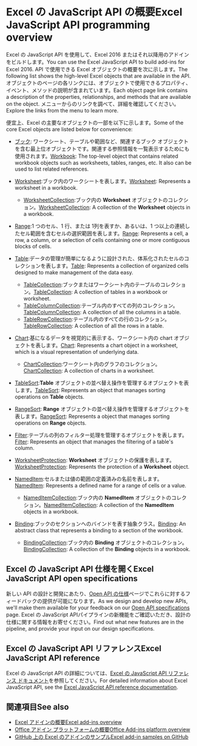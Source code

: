 # <a name="excel-javascript-api-overview"></a><span data-ttu-id="cd333-101">Excel の JavaScript API の概要</span><span class="sxs-lookup"><span data-stu-id="cd333-101">Excel JavaScript API programming overview</span></span>

<span data-ttu-id="cd333-102">Excel の JavaScript API を使用して、Excel 2016 またはそれ以降用のアドインをビルドします。</span><span class="sxs-lookup"><span data-stu-id="cd333-102">You can use the Excel JavaScript API to build add-ins for Excel 2016.</span></span> <span data-ttu-id="cd333-103">API で使用できる Excel オブジェクトの概要を次に示します。</span><span class="sxs-lookup"><span data-stu-id="cd333-103">The following list shows the high-level Excel objects that are available in the API.</span></span> <span data-ttu-id="cd333-104">オブジェクトのページの各リンクには、オブジェクトで使用できるプロパティ、イベント、メソッドの説明が含まれています。</span><span class="sxs-lookup"><span data-stu-id="cd333-104">Each object page link contains a description of the properties, relationships, and methods that are available on the object.</span></span> <span data-ttu-id="cd333-105">メニューからのリンクを調べて、詳細を確認してください。</span><span class="sxs-lookup"><span data-stu-id="cd333-105">Explore the links from the menu to learn more.</span></span>

<span data-ttu-id="cd333-106">便宜上、Excel の主要なオブジェクトの一部を以下に示します。</span><span class="sxs-lookup"><span data-stu-id="cd333-106">Some of the core Excel objects are listed below for convenience:</span></span> 

- <span data-ttu-id="cd333-107">[ブック](/javascript/api/excel/excel.workbook): ワークシート、テーブルや範囲など、関連するブック オブジェクトを含む最上位オブジェクトです。関連する参照情報を一覧表示するためにも使用されます。</span><span class="sxs-lookup"><span data-stu-id="cd333-107">[Workbook](/javascript/api/excel/excel.workbook): The top-level object that contains related workbook objects such as worksheets, tables, ranges, etc. It also can be used to list related references.</span></span>

- <span data-ttu-id="cd333-108">[Worksheet](/javascript/api/excel/excel.worksheet):ブック内のワークシートを表します。</span><span class="sxs-lookup"><span data-stu-id="cd333-108">[Worksheet](/javascript/api/excel/excel.worksheet): Represents a worksheet in a workbook.</span></span> 
    - <span data-ttu-id="cd333-109">[WorksheetCollection](/javascript/api/excel/excel.worksheetcollection):ブック内の **Worksheet** オブジェクトのコレクション。</span><span class="sxs-lookup"><span data-stu-id="cd333-109">[WorksheetCollection](/javascript/api/excel/excel.worksheetcollection): A collection of the **Worksheet** objects in a workbook.</span></span>

- <span data-ttu-id="cd333-110">[Range](/javascript/api/excel/excel.range):1 つのセル、1 行、または 1列を表すか、あるいは、1 つ以上の連続したセル範囲を含むセルの選択範囲を表します。</span><span class="sxs-lookup"><span data-stu-id="cd333-110">[Range](/javascript/api/excel/excel.range): Represents a cell, a row, a column, or a selection of cells containing one or more contiguous blocks of cells.</span></span>

- <span data-ttu-id="cd333-111">[Table](/javascript/api/excel/excel.table):データの管理が簡単になるように設計された、体系化されたセルのコレクションを表します。</span><span class="sxs-lookup"><span data-stu-id="cd333-111">[Table](/javascript/api/excel/excel.table): Represents a collection of organized cells designed to make management of the data easy.</span></span>
    - <span data-ttu-id="cd333-112">[TableCollection](/javascript/api/excel/excel.tablecollection):ブックまたはワークシート内のテーブルのコレクション。</span><span class="sxs-lookup"><span data-stu-id="cd333-112">[TableCollection](/javascript/api/excel/excel.tablecollection): A collection of tables in a workbook or worksheet.</span></span>
    - <span data-ttu-id="cd333-113">[TableColumnCollection](/javascript/api/excel/excel.tablecolumncollection):テーブル内のすべての列のコレクション。</span><span class="sxs-lookup"><span data-stu-id="cd333-113">[TableColumnCollection](/javascript/api/excel/excel.tablecolumncollection): A collection of all the columns in a table.</span></span>
    - <span data-ttu-id="cd333-114">[TableRowCollection](/javascript/api/excel/excel.tablerowcollection):テーブル内のすべての行のコレクション。</span><span class="sxs-lookup"><span data-stu-id="cd333-114">[TableRowCollection](/javascript/api/excel/excel.tablerowcollection): A collection of all the rows in a table.</span></span>

- <span data-ttu-id="cd333-115">[Chart](/javascript/api/excel/excel.chart):基になるデータを視覚的に表示する、ワークシート内の chart オブジェクトを表します。</span><span class="sxs-lookup"><span data-stu-id="cd333-115">[Chart](/javascript/api/excel/excel.chart): Represents a chart object in a worksheet, which is a visual representation of underlying data.</span></span>
    - <span data-ttu-id="cd333-116">[ChartCollection](/javascript/api/excel/excel.chartcollection):ワークシート内のグラフのコレクション。</span><span class="sxs-lookup"><span data-stu-id="cd333-116">[ChartCollection](/javascript/api/excel/excel.chartcollection): A collection of charts in a worksheet.</span></span>

- <span data-ttu-id="cd333-117">[TableSort](/javascript/api/excel/excel.tablesort):**Table** オブジェクトの並べ替え操作を管理するオブジェクトを表します。</span><span class="sxs-lookup"><span data-stu-id="cd333-117">[TableSort](/javascript/api/excel/excel.tablesort): Represents an object that manages sorting operations on **Table** objects.</span></span>

- <span data-ttu-id="cd333-118">[RangeSort](/javascript/api/excel/excel.rangesort): **Range** オブジェクトの並べ替え操作を管理するオブジェクトを表します。</span><span class="sxs-lookup"><span data-stu-id="cd333-118">[RangeSort](/javascript/api/excel/excel.rangesort): Represents a object that manages sorting operations on **Range** objects.</span></span>

- <span data-ttu-id="cd333-119">[Filter](/javascript/api/excel/excel.filter):テーブルの列のフィルター処理を管理するオブジェクトを表します。</span><span class="sxs-lookup"><span data-stu-id="cd333-119">[Filter](/javascript/api/excel/excel.filter): Represents an object that manages the filtering of a table's column.</span></span>

- <span data-ttu-id="cd333-120">[WorksheetProtection](/javascript/api/excel/excel.worksheetprotection): **Worksheet** オブジェクトの保護を表します。</span><span class="sxs-lookup"><span data-stu-id="cd333-120">[WorksheetProtection](/javascript/api/excel/excel.worksheetprotection): Represents the protection of a **Worksheet** object.</span></span>

- <span data-ttu-id="cd333-121">[NamedItem](/javascript/api/excel/excel.nameditem):セルまたは値の範囲の定義済みの名前を表します。</span><span class="sxs-lookup"><span data-stu-id="cd333-121">[NamedItem](/javascript/api/excel/excel.nameditem): Represents a defined name for a range of cells or a value.</span></span> 
    - <span data-ttu-id="cd333-122">[NamedItemCollection](/javascript/api/excel/excel.nameditemcollection):ブック内の **NamedItem** オブジェクトのコレクション。</span><span class="sxs-lookup"><span data-stu-id="cd333-122">[NamedItemCollection](/javascript/api/excel/excel.nameditemcollection): A collection of the **NamedItem** objects in a workbook.</span></span>

- <span data-ttu-id="cd333-123">[Binding](/javascript/api/excel/excel.binding):ブックのセクションへのバインドを表す抽象クラス。</span><span class="sxs-lookup"><span data-stu-id="cd333-123">[Binding](/javascript/api/excel/excel.binding): An abstract class that represents a binding to a section of the workbook.</span></span>
    - <span data-ttu-id="cd333-124">[BindingCollection](/javascript/api/excel/excel.bindingcollection):ブック内の **Binding** オブジェクトのコレクション。</span><span class="sxs-lookup"><span data-stu-id="cd333-124">[BindingCollection](/javascript/api/excel/excel.bindingcollection): A collection of the **Binding** objects in a workbook.</span></span>

## <a name="excel-javascript-api-open-specifications"></a><span data-ttu-id="cd333-125">Excel の JavaScript API 仕様を開く</span><span class="sxs-lookup"><span data-stu-id="cd333-125">Excel JavaScript API open specifications</span></span>

<span data-ttu-id="cd333-126">新しい API の設計と開発にあたり、[Open API の仕様](../openspec.md)ページでこれらに対するフィードバックの提供が可能になります。</span><span class="sxs-lookup"><span data-stu-id="cd333-126">As we design and develop new APIs, we'll make them available for your feedback on our [Open API specifications](../openspec.md) page.</span></span> <span data-ttu-id="cd333-127">Excel の JavaScript APIパイプラインの新機能をご確認いただき、設計の仕様に関する情報をお寄せください。</span><span class="sxs-lookup"><span data-stu-id="cd333-127">Find out what new features are in the pipeline, and provide your input on our design specifications.</span></span>

## <a name="excel-javascript-api-reference"></a><span data-ttu-id="cd333-128">Excel の JavaScript API リファレンス</span><span class="sxs-lookup"><span data-stu-id="cd333-128">Excel JavaScript API reference</span></span>

<span data-ttu-id="cd333-129">Excel の JavaScript API の詳細については、[Excel の JavaScript API リファレンス ドキュメント](/javascript/api/excel)を参照してください。</span><span class="sxs-lookup"><span data-stu-id="cd333-129">For detailed information about Excel JavaScript API, see the [Excel JavaScript API reference documentation](/javascript/api/excel).</span></span>

## <a name="see-also"></a><span data-ttu-id="cd333-130">関連項目</span><span class="sxs-lookup"><span data-stu-id="cd333-130">See also</span></span>

- [<span data-ttu-id="cd333-131">Excel アドインの概要</span><span class="sxs-lookup"><span data-stu-id="cd333-131">Excel add-ins overview</span></span>](https://docs.microsoft.com/office/dev/add-ins/excel/excel-add-ins-overview)
- [<span data-ttu-id="cd333-132">Office アドイン プラットフォームの概要</span><span class="sxs-lookup"><span data-stu-id="cd333-132">Office Add-ins platform overview</span></span>](https://docs.microsoft.com/office/dev/add-ins/overview/office-add-ins)
- [<span data-ttu-id="cd333-133">GitHub 上の Excel のアドインのサンプル</span><span class="sxs-lookup"><span data-stu-id="cd333-133">Excel add-in samples on GitHub</span></span>](https://github.com/OfficeDev?utf8=%E2%9C%93&q=Excel)

